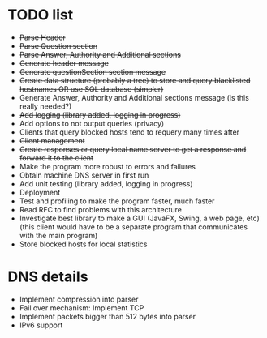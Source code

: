 # TODO list

 - ~~Parse Header~~
 - ~~Parse Question section~~
 - ~~Parse Answer, Authority and Additional sections~~
 - ~~Generate header message~~
 - ~~Generate questionSection section message~~
 - ~~Create data structure (probably a tree) to store and query blacklisted hostnames OR use SQL database (simpler)~~
 - Generate Answer, Authority and Additional sections message (is this really needed?)
 - ~~Add logging (library added, logging in progress)~~
 - Add options to not output queries (privacy)
 - Clients that query blocked hosts tend to requery many times after
 - ~~Client management~~
 - ~~Create responses or query local name server to get a response and forward it to the client~~
 - Make the program more robust to errors and failures
 - Obtain machine DNS server in first run
 - Add unit testing (library added, logging in progress)
 - Deployment
 - Test and profiling to make the program faster, much faster
 - Read RFC to find problems with this architecture
 - Investigate best library to make a GUI (JavaFX, Swing, a web page, etc) (this client would have to be a separate program that communicates with the main program)
 - Store blocked hosts for local statistics

# DNS details

 - Implement compression into parser
 - Fail over mechanism: Implement TCP
 - Implement packets bigger than 512 bytes into parser
 - IPv6 support